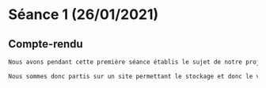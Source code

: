 # Séance 1 (26/01/2021)

## Compte-rendu

```md
Nous avons pendant cette première séance établis le sujet de notre projet.

Nous sommes donc partis sur un site permettant le stockage et donc le versionning de fichier, tous en vérifiant certains éléments de sécurité (syntaxe).
```
